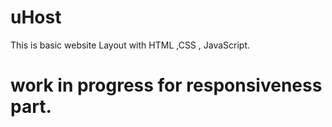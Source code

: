 # uHost

This is basic website Layout with HTML ,CSS , JavaScript.

# work in progress for responsiveness part.
